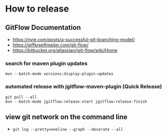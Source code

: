 # How to release
## GitFlow Documentation
* https://nvie.com/posts/a-successful-git-branching-model/
* https://jeffkreeftmeijer.com/git-flow/
* https://bitbucket.org/atlassian/jgit-flow/wiki/Home

### search for maven plugin updates
```
mvn --batch-mode versions:display-plugin-updates
```
### automated release with jgitflow-maven-plugin (Quick Release)
```
git pull --all
mvn --batch-mode jgitflow:release-start jgitflow:release-finish
```

## view git network on the command line
* `git log --pretty=oneline --graph --decorate --all`
